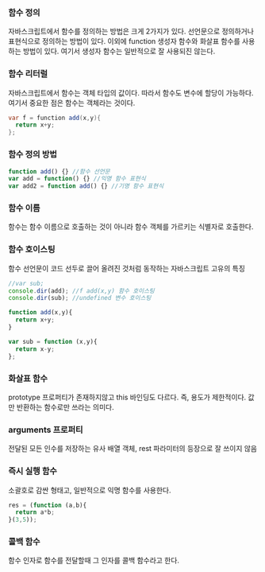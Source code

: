 ### 함수 정의
자바스크립트에서 함수를 정의하는 방법은 크게 2가지가 있다. 선언문으로 정의하거나 표현식으로 정의하는 방법이 있다. 이외에 function 생성자 함수와 화살표 함수를 사용하는
방법이 있다. 여기서 생성자 함수는 일반적으로 잘 사용되진 않는다. 

### 함수 리터럴
자바스크립트에서 함수는 객체 타입의 값이다. 따라서 함수도 변수에 할당이 가능하다. 여기서 중요한 점은 함수는 객체라는 것이다.
``` java
var f = function add(x,y){
  return x+y;
};
```
### 함수 정의 방법
```js
function add() {} //함수 선언문
var add = function() {} //익명 함수 표현식
var add2 = function add() {} //기명 함수 표현식
```

### 함수 이름
함수는 함수 이름으로 호출하는 것이 아니라 함수 객체를 가르키는 식별자로 호출한다.

### 함수 호이스팅
함수 선언문이 코드 선두로 끌어 올려진 것처럼 동작하는 자바스크립트 고유의 특징
```js
//var sub;
console.dir(add); //f add(x,y) 함수 호이스팅
console.dir(sub); //undefined 변수 호이스팅

function add(x,y){
  return x+y;
}

var sub = function (x,y){
  return x-y;
};
```
### 화살표 함수
prototype 프로퍼티가 존재하지않고 this 바인딩도 다르다. 즉, 용도가 제한적이다. 값만 반환하는 함수로만 쓰라는 의미다.

### arguments 프로퍼티
전달된 모든 인수를 저장하는 유사 배열 객체, rest 파라미터의 등장으로 잘 쓰이지 않음

### 즉시 실행 함수
소괄호로 감싼 형태고, 일반적으로 익명 함수를 사용한다.
```js
res = (function (a,b){
  return a*b;
}(3,5));
```
### 콜백 함수
함수 인자로 함수를 전달할때 그 인자를 콜백 함수라고 한다.

 











